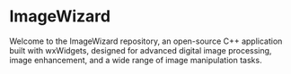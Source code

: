 # ImageWizard
Welcome to the ImageWizard repository, an open-source C++ application built with wxWidgets, designed for advanced digital image processing, image enhancement, and a wide range of image manipulation tasks.
